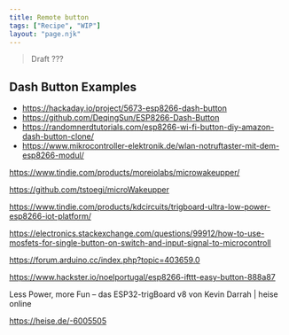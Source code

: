 ```yaml
---
title: Remote button
tags: ["Recipe", "WIP"]
layout: "page.njk"
---
```


> Draft ???


## Dash Button Examples

- <https://hackaday.io/project/5673-esp8266-dash-button>
- <https://github.com/DeqingSun/ESP8266-Dash-Button>
- <https://randomnerdtutorials.com/esp8266-wi-fi-button-diy-amazon-dash-button-clone/>
- <https://www.mikrocontroller-elektronik.de/wlan-notruftaster-mit-dem-esp8266-modul/>





https://www.tindie.com/products/moreiolabs/microwakeupper/

https://github.com/tstoegi/microWakeupper

https://www.tindie.com/products/kdcircuits/trigboard-ultra-low-power-esp8266-iot-platform/

https://electronics.stackexchange.com/questions/99912/how-to-use-mosfets-for-single-button-on-switch-and-input-signal-to-microcontroll

https://forum.arduino.cc/index.php?topic=403659.0

https://www.hackster.io/noelportugal/esp8266-ifttt-easy-button-888a87

Less Power, more Fun – das ESP32-trigBoard v8 von Kevin Darrah | heise online

https://heise.de/-6005505